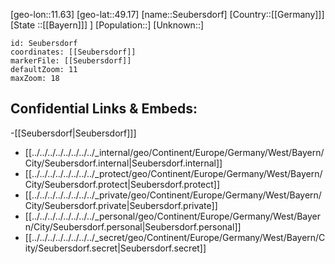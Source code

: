 ﻿---
location: [49.17,11.63]
mapzoom: [7,12] 
mapmarker: city 
type: City
tags:
- geo/City


SpocWebEntityId: 34222
isDeleted: false
confidential: public

---
[geo-lon::11.63]
[geo-lat::49.17]
[name::Seubersdorf]
[Country::[[Germany]]]
[State ::[[Bayern]]] ]
[Population::]
[Unknown::]


```leaflet
id: Seubersdorf
coordinates: [[Seubersdorf]]
markerFile: [[Seubersdorf]]
defaultZoom: 11 
maxZoom: 18
```


## Confidential Links & Embeds: 
-[[Seubersdorf|Seubersdorf]]] 
- [[../../../../../../../../_internal/geo/Continent/Europe/Germany/West/Bayern/City/Seubersdorf.internal|Seubersdorf.internal]] 
- [[../../../../../../../../_protect/geo/Continent/Europe/Germany/West/Bayern/City/Seubersdorf.protect|Seubersdorf.protect]] 
- [[../../../../../../../../_private/geo/Continent/Europe/Germany/West/Bayern/City/Seubersdorf.private|Seubersdorf.private]] 
- [[../../../../../../../../_personal/geo/Continent/Europe/Germany/West/Bayern/City/Seubersdorf.personal|Seubersdorf.personal]] 
- [[../../../../../../../../_secret/geo/Continent/Europe/Germany/West/Bayern/City/Seubersdorf.secret|Seubersdorf.secret]] 
